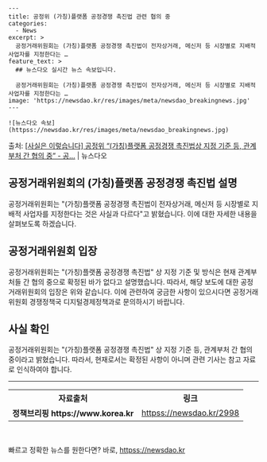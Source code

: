     ---
    title: 공정위 (가칭)플랫폼 공정경쟁 촉진법 관련 협의 중
    categories:
      - News
    excerpt: >
      공정거래위원회는 (가칭)플랫폼 공정경쟁 촉진법이 전자상거래, 메신저 등 시장별로 지배적 사업자를 지정한다는 …
    feature_text: >
      ## 뉴스다오 실시간 뉴스 속보입니다.
    
      공정거래위원회는 (가칭)플랫폼 공정경쟁 촉진법이 전자상거래, 메신저 등 시장별로 지배적 사업자를 지정한다는 …
    image: 'https://newsdao.kr/res/images/meta/newsdao_breakingnews.jpg'
    ---
    
    ![뉴스다오 속보](httpss://newsdao.kr/res/images/meta/newsdao_breakingnews.jpg)

<p>출처: <a href="httpss://newsdao.kr/2998" rel="dofollow">[사실은 이렇습니다] 공정위 “(가칭)플랫폼 공정경쟁 촉진법상 지정 기준 등, 관계부처 간 협의 중” - 공…</a> | 뉴스다오</p>

<h2>공정거래위원회의 (가칭)플랫폼 공정경쟁 촉진법 설명</h2>

<p data-ke-size="size16">공정거래위원회는 "(가칭)플랫폼 공정경쟁 촉진법이 전자상거래, 메신저 등 시장별로 지배적 사업자를 지정한다는 것은 사실과 다르다"고 밝혔습니다. 이에 대한 자세한 내용을 살펴보도록 하겠습니다.</p>

<h2 data-ke-size="size26">공정거래위원회 입장</h2>

<p data-ke-size="size16">공정거래위원회는 "(가칭)플랫폼 공정경쟁 촉진법" 상 지정 기준 및 방식은 현재 관계부처들 간 협의 중으로 확정된 바가 없다고 설명했습니다. 따라서, 해당 보도에 대한 공정거래위원회의 입장은 위와 같습니다. 이에 관련하여 궁금한 사항이 있으시다면 공정거래위원회 경쟁정책국 디지털경제정책과로 문의하시기 바랍니다.</p>

<h2 data-ke-size="size26">사실 확인</h2>

<p data-ke-size="size16">공정거래위원회는 "(가칭)플랫폼 공정경쟁 촉진법" 상 지정 기준 등, 관계부처 간 협의 중이라고 밝혔습니다. 따라서, 현재로서는 확정된 사항이 아니며 관련 기사는 참고 자료로 인식하여야 합니다.</p>

<hr data-ke-size="size16">

<table>
	<tr>
		<th><b>자료출처</b></th>
		<th><b>링크</b></th>
	</tr>
	<tr>
		<td style="text-align: center; height: 17px;"><b>정책브리핑 https://www.korea.kr</b></td>
		<td style="text-align: center; height: 17px;"><a href="httpss://newsdao.kr/2998" target="_blank">httpss://newsdao.kr/2998</a></td>
	</tr>
</table>

<p data-ke-size="size16">&nbsp;</p> 

빠르고 정확한 뉴스를 원한다면? 바로, <a href="httpss://newsdao.kr" rel="dofollow">httpss://newsdao.kr</a>


    